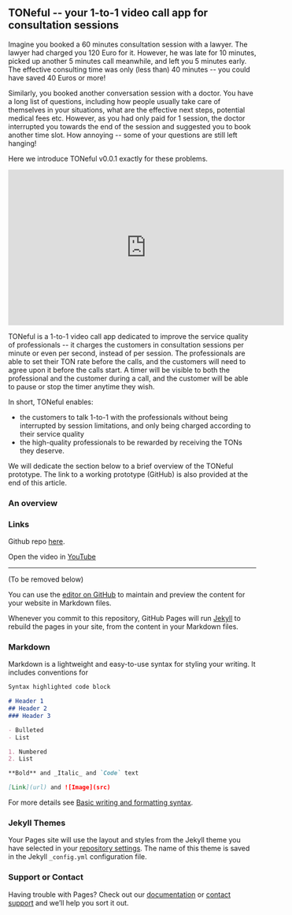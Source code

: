 ## TONeful -- your 1-to-1 video call app for consultation sessions

Imagine you booked a 60 minutes consultation session with a lawyer. The lawyer had charged you 120 Euro for it. However, he was late for 10 minutes, picked up another 5 minutes call meanwhile, and left you 5 minutes early. The effective consulting time was only (less than) 40 minutes -- you could have saved 40 Euros or more! 

Similarly, you booked another conversation session with a doctor. You have a long list of questions, including how people usually take care of themselves in your situations, what are the effective next steps, potential medical fees etc. However, as you had only paid for 1 session, the doctor interrupted you towards the end of the session and suggested you to book another time slot. How annoying -- some of your questions are still left hanging!

Here we introduce TONeful v0.0.1 exactly for these problems. 

<p align='center'>
  <iframe width='560' height='316' src='https://www.youtube.com/embed/R_XQvbGdY3w' title='Intoducing TONeful calls' frameborder='0'        allow='accelerometer;autoplay;clipboard-write;encrypted-media;gyroscope;picture-in-picture' allowfullscreen></iframe>
</p>

TONeful is a 1-to-1 video call app dedicated to improve the service quality of professionals -- it charges the customers in consultation sessions per minute or even per second, instead of per session. The professionals are able to set their TON rate before the calls, and the customers will need to agree upon it before the calls start. A timer will be visible to both the professional and the customer during a call, and the customer will be able to pause or stop the timer anytime they wish. 

In short, TONeful enables:

- the customers to talk 1-to-1 with the professionals without being interrupted by session limitations, and only being charged according to their service quality
- the high-quality professionals to be rewarded by receiving the TONs they deserve.

We will dedicate the section below to a brief overview of the TONeful prototype. The link to a working prototype (GitHub) is also provided at the end of this article.

### An overview

### Links

Github repo [here](https://github.com/K-Monty/hackaTON).

Open the video in [YouTube](https://youtu.be/R_XQvbGdY3w)

-----------------------------------------------------------------------

(To be removed below)

You can use the [editor on GitHub](https://github.com/K-Monty/hackaTON/edit/gh-pages/index.md) to maintain and preview the content for your website in Markdown files.

Whenever you commit to this repository, GitHub Pages will run [Jekyll](https://jekyllrb.com/) to rebuild the pages in your site, from the content in your Markdown files.

### Markdown

Markdown is a lightweight and easy-to-use syntax for styling your writing. It includes conventions for

```markdown
Syntax highlighted code block

# Header 1
## Header 2
### Header 3

- Bulleted
- List

1. Numbered
2. List

**Bold** and _Italic_ and `Code` text

[Link](url) and ![Image](src)
```

For more details see [Basic writing and formatting syntax](https://docs.github.com/en/github/writing-on-github/getting-started-with-writing-and-formatting-on-github/basic-writing-and-formatting-syntax).

### Jekyll Themes

Your Pages site will use the layout and styles from the Jekyll theme you have selected in your [repository settings](https://github.com/K-Monty/hackaTON/settings/pages). The name of this theme is saved in the Jekyll `_config.yml` configuration file.

### Support or Contact

Having trouble with Pages? Check out our [documentation](https://docs.github.com/categories/github-pages-basics/) or [contact support](https://support.github.com/contact) and we’ll help you sort it out.
